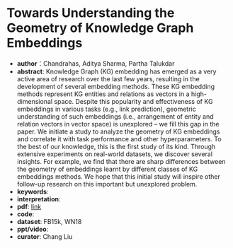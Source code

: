 # Towards Understanding the Geometry of Knowledge Graph Embeddings

* **author**：Chandrahas, Aditya Sharma, Partha Talukdar
* **abstract**: Knowledge Graph (KG) embedding has emerged as a very active area of research over the last few years, resulting in the development of several embedding methods. These KG embedding methods represent KG entities and relations as vectors in a high-dimensional space. Despite this popularity and effectiveness of KG embeddings in various tasks (e.g., link prediction), geometric understanding of such embeddings (i.e., arrangement of entity and relation vectors in vector space) is unexplored – we fill this gap in the paper. We initiate a study to analyze the geometry of KG embeddings and correlate it with task performance and other hyperparameters. To the best of our knowledge, this is the first study of its kind. Through extensive experiments on real-world datasets, we discover several insights. For example, we find that there are sharp differences between the geometry of embeddings learnt by different classes of KG embeddings methods. We hope that this initial study will inspire other follow-up research on this important but unexplored problem.
* **keywords**: 
* **interpretation**: 
* **pdf**:  [link](https://www.aclweb.org/anthology/P18-1012.pdf)
* **code**: 
* **dataset**: FB15k, WN18
* **ppt/video**: 
* **curator**: Chang Liu
